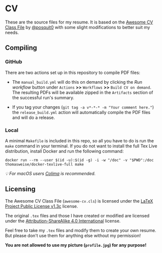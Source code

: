# CV

These are the source files for my resume. It is based on the [Awesome CV Class File](https://github.com/posquit0/Awesome-CV) by [@posquit0](https://github.com/posquit0) with some slight modifications to better suit my needs.

## Compiling

### GitHub

There are two actions set up in this repository to compile PDF files:

- The `manual_build.yml` will do this on demand by clicking the *Run workflow* button under `Actions` **>>** `Workflows` **>>** `Build CV on demand`. The resulting PDFs will be available zipped in the `Artifacts` section of the successful run's summary.

- If you tag your changes (`git tag -a v*-*-* -m "Your comment here."`) the `release_build.yml` action will automatically compile the PDF files and will do a release.

### Local

A minimal `Makefile` is included in this repo, so all you have to do is run the `make` command in your terminal. If you do not want to install the full Tex Live distribution, install Docker and run the following command:

```
docker run --rm --user $(id -u):$(id -g) -i -w "/doc" -v "$PWD":/doc thomasweise/docker-texlive-full make
```

*:bulb: For macOS users [Colima](https://github.com/abiosoft/colima) is recommended.*

## Licensing

The Awesome CV Class File (`awesome-cv.cls`) is licensed under the [LaTeX Project Public License v1.3c](http://www.latex-project.org/lppl) license.

The original `.tex` files and those I have created or modified are licensed under the [Attribution-ShareAlike 4.0 International](https://creativecommons.org/licenses/by-sa/4.0/) license.

Feel free to take my `.tex` files and modify them to create your own resume. But please don't use them for anything else without my permission!

**You are not allowed to use my picture (`profile.jpg`) for any purpose!**